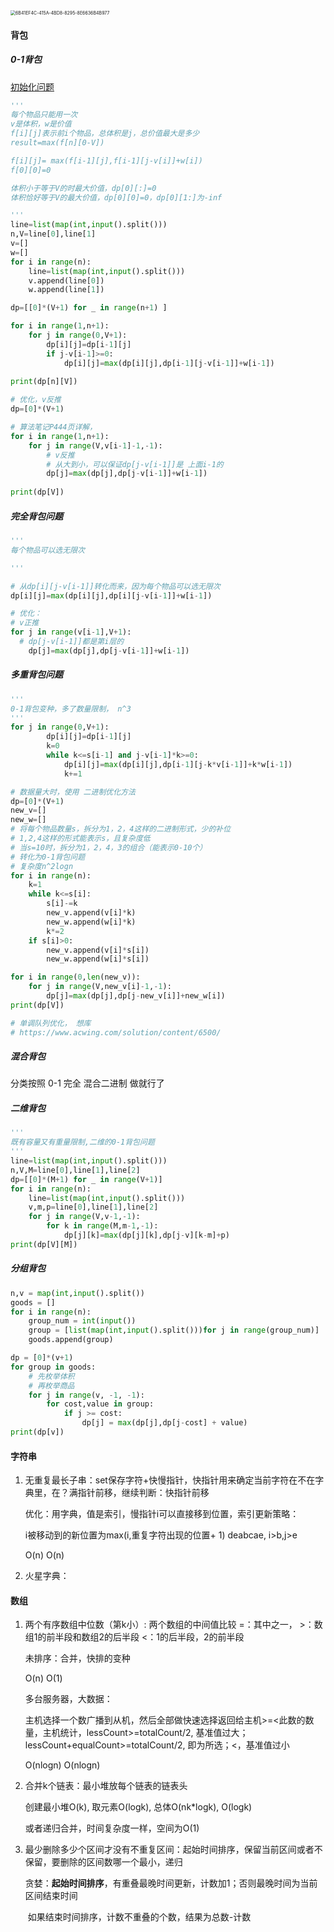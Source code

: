 <img src="https://tva1.sinaimg.cn/large/007S8ZIlgy1ghp86oed1sj30mp0dyag2.jpg" alt="6B41EF4C-415A-4BD8-8295-8E6636B4B977" style="zoom: 50%;" />

#### 背包

##### 0-1背包

[初始化问题](https://blog.csdn.net/weixin_30633507/article/details/97319107?utm_medium=distribute.pc_relevant.none-task-blog-BlogCommendFromMachineLearnPai2-1.nonecase&depth_1-utm_source=distribute.pc_relevant.none-task-blog-BlogCommendFromMachineLearnPai2-1.nonecase)

```python
'''
每个物品只能用一次
v是体积，w是价值
f[i][j]表示前i个物品，总体积是j，总价值最大是多少
result=max(f[n][0-V])

f[i][j]= max(f[i-1][j],f[i-1][j-v[i]]+w[i])
f[0][0]=0

体积小于等于V的时最大价值，dp[0][:]=0
体积恰好等于V的最大价值，dp[0][0]=0，dp[0][1:]为-inf

'''
line=list(map(int,input().split()))
n,V=line[0],line[1]
v=[]
w=[]
for i in range(n):
    line=list(map(int,input().split()))
    v.append(line[0])
    w.append(line[1])

dp=[[0]*(V+1) for _ in range(n+1) ]

for i in range(1,n+1):
    for j in range(0,V+1):
        dp[i][j]=dp[i-1][j]
        if j-v[i-1]>=0:
            dp[i][j]=max(dp[i][j],dp[i-1][j-v[i-1]]+w[i-1])
            
print(dp[n][V])

# 优化，v反推
dp=[0]*(V+1)

# 算法笔记P444页详解， 
for i in range(1,n+1):
    for j in range(V,v[i-1]-1,-1):
        # v反推
      	# 从大到小，可以保证dp[j-v[i-1]]是 上面i-1的
        dp[j]=max(dp[j],dp[j-v[i-1]]+w[i-1])
            
print(dp[V])
```

##### 完全背包问题

```python
'''
每个物品可以选无限次

'''

# 从dp[i][j-v[i-1]]转化而来，因为每个物品可以选无限次
dp[i][j]=max(dp[i][j],dp[i][j-v[i-1]]+w[i-1])

# 优化：
# v正推
for j in range(v[i-1],V+1):
  # dp[j-v[i-1]]都是第i层的
	dp[j]=max(dp[j],dp[j-v[i-1]]+w[i-1])
```

##### 多重背包问题

```python
'''
0-1背包变种，多了数量限制， n^3
'''
for j in range(0,V+1):
        dp[i][j]=dp[i-1][j]
        k=0
        while k<=s[i-1] and j-v[i-1]*k>=0:
            dp[i][j]=max(dp[i][j],dp[i-1][j-k*v[i-1]]+k*w[i-1])
            k+=1

# 数据量大时，使用 二进制优化方法
dp=[0]*(V+1)
new_v=[]
new_w=[]
# 将每个物品数量s，拆分为1，2，4这样的二进制形式，少的补位
# 1,2,4这样的形式能表示s，且复杂度低
# 当s=10时，拆分为1，2，4，3的组合（能表示0-10个）
# 转化为0-1背包问题
# 复杂度n^2logn
for i in range(n):
    k=1
    while k<=s[i]:
        s[i]-=k
        new_v.append(v[i]*k)
        new_w.append(w[i]*k)
        k*=2
    if s[i]>0:
        new_v.append(v[i]*s[i])
        new_w.append(w[i]*s[i])

for i in range(0,len(new_v)):
    for j in range(V,new_v[i]-1,-1):
        dp[j]=max(dp[j],dp[j-new_v[i]]+new_w[i])
print(dp[V])

# 单调队列优化， 想库
# https://www.acwing.com/solution/content/6500/

```

##### 混合背包

分类按照 0-1 完全 混合二进制 做就行了

##### 二维背包

```python
'''
既有容量又有重量限制,二维的0-1背包问题
'''
line=list(map(int,input().split()))
n,V,M=line[0],line[1],line[2]
dp=[[0]*(M+1) for _ in range(V+1)]
for i in range(n):
    line=list(map(int,input().split()))
    v,m,p=line[0],line[1],line[2]
    for j in range(V,v-1,-1):
        for k in range(M,m-1,-1):
            dp[j][k]=max(dp[j][k],dp[j-v][k-m]+p)
print(dp[V][M])
```

##### 分组背包

```python
n,v = map(int,input().split())
goods = []
for i in range(n):
    group_num = int(input())
    group = [list(map(int,input().split()))for j in range(group_num)]
    goods.append(group)

dp = [0]*(v+1)
for group in goods:
  	# 先枚举体积
    # 再枚举商品
    for j in range(v, -1, -1):
        for cost,value in group:
            if j >= cost:
                dp[j] = max(dp[j],dp[j-cost] + value)
print(dp[v])
```

#### 字符串

1. 无重复最长子串：set保存字符+快慢指针，快指针用来确定当前字符在不在字典里，在？满指针前移，继续判断：快指针前移

   优化：用字典，值是索引，慢指针i可以直接移到位置，索引更新策略：

   i被移动到的新位置为max(i,重复字符出现的位置+ 1) deabcae,  i>b,j>e

   O(n)  O(n)

2. 火星字典：

#### 数组

1. 两个有序数组中位数（第k小）: 两个数组的中间值比较  =：其中之一，  >：数组1的前半段和数组2的后半段   <：1的后半段，2的前半段

   未排序：合并，快排的变种

   O(n)  O(1)

   多台服务器，大数据：

   主机选择一个数广播到从机，然后全部做快速选择返回给主机>=<此数的数量，主机统计，lessCount>=totalCount/2, 基准值过大；lessCount+equalCount>=totalCount/2, 即为所选；<，基准值过小

   O(nlogn)  O(nlogn)

2. 合并k个链表：最小堆放每个链表的链表头

   创建最小堆O(k), 取元素O(logk), 总体O(nk*logk), O(logk)

   或者递归合并，时间复杂度一样，空间为O(1)

3. 最少删除多少个区间才没有不重复区间：起始时间排序，保留当前区间或者不保留，要删除的区间数哪一个最小，递归

   贪婪：**起始时间排序**，有重叠最晚时间更新，计数加1；否则最晚时间为当前区间结束时间

   ​			如果结束时间排序，计数不重叠的个数，结果为总数-计数

